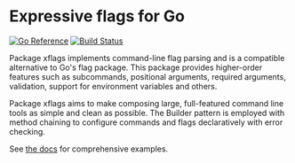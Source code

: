 # Expressive flags for Go

[![Go Reference](https://pkg.go.dev/badge/github.com/cavaliergopher/xflags.svg)](https://pkg.go.dev/github.com/cavaliergopher/xflags) [![Build Status](https://app.travis-ci.com/cavaliergopher/xflags.svg?branch=main)](https://app.travis-ci.com/cavaliergopher/xflags)

Package xflags implements command-line flag parsing and is a compatible
alternative to Go's flag package. This package provides higher-order features
such as subcommands, positional arguments, required arguments, validation,
support for environment variables and others.

Package xflags aims to make composing large, full-featured command line tools as
simple and clean as possible. The Builder pattern is employed with method
chaining to configure commands and flags declaratively with error checking.

See [the docs](https://pkg.go.dev/github.com/cavaliergopher/xflags) for
comprehensive examples.
